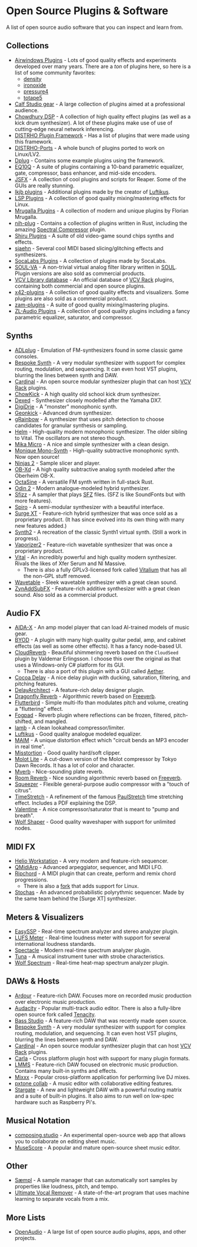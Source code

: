 # Open Source Plugins & Software
A list of open source audio software that you can inspect and learn from.

## Collections
- [Airwindows Plugins](https://github.com/airwindows/airwindows/tree/master/plugins) - Lots of good quality effects and experiments developed over many years.
  There are a *ton* of plugins here, so here is a list of some community favorites:
  - [density](https://github.com/airwindows/airwindows/tree/master/plugins/LinuxVST/src/Density)
  - [ironoxide](https://github.com/airwindows/airwindows/tree/master/plugins/LinuxVST/src/IronOxide5)
  - [pressure4](https://github.com/airwindows/airwindows/tree/master/plugins/LinuxVST/src/Pressure4)
  - [totape5](https://github.com/airwindows/airwindows/tree/master/plugins/LinuxVST/src/ToTape5)
- [Calf Studio gear](https://github.com/calf-studio-gear/calf) - A large collection of plugins aimed at a professional audience.
- [Chowdhury DSP](https://github.com/Chowdhury-DSP) - A collection of high quality effect plugins (as well as a kick drum synthesizer). A lot of these plugins make use of use of cutting-edge neural network inferencing.
- [DISTRHO Plugin Framework](https://github.com/DISTRHO/DPF) - Has a list of plugins that were made using this framework.
- [DISTRHO-Ports](https://github.com/DISTRHO/DISTRHO-Ports) - A whole bunch of plugins ported to work on Linux/LV2.
- [Dplug](https://github.com/AuburnSounds/Dplug) - Contains some example plugins using the framework.
- [EQ10Q](http://eq10q.sourceforge.net/) - A suite of plugins containing a 10-band parametric equalizer, gate, compressor, bass enhancer, and mid-side encoders.
- [JSFX](https://github.com/JoepVanlier/JSFX) - A collection of cool plugins and scripts for Reaper. Some of the GUIs are really stunning.
- [lkjb plugins](https://github.com/lkjbdsp/lkjb-plugins) - Additional plugins made by the creator of [Luftikus].
- [LSP Plugins](https://github.com/sadko4u/lsp-plugins) - A collection of good quality mixing/mastering effects for Linux.
- [Mrugalla Plugins](https://github.com/Mrugalla) - A collection of modern and unique plugins by Florian Mrugalla.
- [nih-plug](https://github.com/robbert-vdh/nih-plug) - Contains a collection of plugins written in Rust, including the amazing [Spectral Compressor](https://github.com/robbert-vdh/nih-plug/tree/master/plugins/spectral_compressor) plugin.
- [Shiru Plugins](https://github.com/linuxmao-org/shiru-plugins) - A suite of old video-game sound chips synths and effects.
- [sjaehn](https://github.com/sjaehn?tab=repositories) - Several cool MIDI based slicing/glitching effects and synthesizers.
- [SocaLabs Plugins](https://github.com/FigBug/SocaLabs) - A collection of plugins made by SocaLabs.
- [SOUL-VA](https://github.com/thezhe/SOUL-VA) - A non-trivial virtual analog filter library written in [SOUL](https://github.com/soul-lang/SOUL). Plugin versions are also sold as commercial products.
- [VCV Library database](https://github.com/VCVRack/library) - An official database of [VCV Rack] plugins, containing both commercial and open source plugins.
- [x42-plugins](https://github.com/x42/x42-plugins) - A collection of good quality effects and visualizers. Some plugins are also sold as a commercial product.
- [zam-plugins](https://github.com/zamaudio/zam-plugins) - A suite of good quality mixing/mastering plugins.
- [ZL-Audio Plugins](https://github.com/ZL-Audio) - A collection of good quality plugins including a fancy parametric equalizer, saturator, and compressor.

## Synths

- [ADLplug](https://github.com/jpcima/ADLplug) - Emulation of FM-synthesizers found in some classic game consoles.
- [Bespoke Synth] - A very modular synthesizer with support for complex routing, modulation, and sequencing. It can even host VST plugins, blurring the lines between synth and DAW.
- [Cardinal] - An open source modular synthesizer plugin that can host [VCV Rack] plugins.
- [ChowKick](https://github.com/Chowdhury-DSP/ChowKick) - A high quality old school kick drum synthesizer.
- [Dexed](https://github.com/asb2m10/dexed) - Synthesizer closely modelled after the Yamaha DX7.
- [DigiDrie](https://github.com/magnetophon/DigiDrie) - A "monster" monophonic synth.
- [Geonkick](https://github.com/iurie-sw/geonkick) - Advanced drum synthesizer.
- [gRainbow](https://github.com/StrangeLoopsAudio/gRainbow) - A synthesizer that uses pitch detection to choose candidates for granular synthesis or sampling.
- [Helm](https://github.com/mtytel/helm) - High-quality modern monophonic synthesizer. The older sibling to Vital. The oscillators are not stereo though.
- [Mika Micro](https://github.com/tesselode/mika-micro) - A nice and simple synthesizer with a clean design.
- [Monique Mono-Synth](https://github.com/surge-synthesizer/monique-monosynth) - High-quality subtractive monophonic synth. Now open source!
- [Ninjas 2](https://github.com/clearly-broken-software/ninjas2) - Sample slicer and player.
- [OB-Xd](https://github.com/reales/OB-Xd) - A high quality subtractive analog synth modeled after the Oberheim OB-X.
- [OctaSine](https://github.com/greatest-ape/OctaSine) - A versatile FM synth written in full-stack Rust.
- [Odin 2](https://github.com/TheWaveWarden/odin2) - Modern analogue-modeled hybrid synthesizer.
- [Sfizz](https://github.com/sfztools/sfizz) - A sampler that plays [SFZ](https://sfzformat.com/) files. (SFZ is like SoundFonts but with more features).
- [Spiro](https://github.com/p-o-l-e/spiro.git) - A semi-modular synthesizer with a beautiful interface.
- [Surge XT](https://github.com/surge-synthesizer/surge) - Feature-rich hybrid synthesizer that was once sold as a proprietary product. (It has since evolved into its own thing with many new features added.)
- [Synth2](https://github.com/klknn/synth2) - A recreation of the classic Synth1 virtual synth. (Still a work in progress).
- [Vaporizer2](https://github.com/VASTDynamics/Vaporizer2) - Feature-rich wavetable synthesizer that was once a proprietary product.
- [Vital](https://github.com/mtytel/vital) - An incredibly powerful and high quality modern synthesizer. Rivals the likes of Xfer Serum and NI Massive.
  - There is also a fully GPLv3-licensed fork called [Vitalium](https://github.com/DISTRHO/DISTRHO-Ports/tree/master/ports-juce6/vitalium) that has all the non-GPL stuff removed.
- [Wavetable](https://github.com/FigBug/Wavetable) - Sleek wavetable synthesizer with a great clean sound.
- [ZynAddSubFX](https://github.com/zynaddsubfx/zynaddsubfx) - Feature-rich additive synthesizer with a great clean sound. Also sold as a commercial product.

## Audio FX

- [AIDA-X](https://github.com/AidaDSP/AIDA-X) - An amp model player that can load AI-trained models of music gear.
- [BYOD](https://github.com/Chowdhury-DSP/BYOD) - A plugin with many high quality guitar pedal, amp, and cabinet effects (as well as some other effects). It has a fancy node-based UI.
- [CloudReverb](https://github.com/xunil-cloud/CloudReverb) - Beautiful shimmering reverb based on the `CloudSeed` plugin by Valdemar Erlingsson. I choose this over the original as that uses a Windows-only C# platform for its GUI.
  - There is also a port of this plugin with a GUI called [Aether](https://github.com/Dougal-s/Aether).
- [Cocoa Delay](https://github.com/tesselode/cocoa-delay) - A nice delay plugin with ducking, saturation, filtering, and pitching features.
- [DelayArchitect](https://github.com/jpcima/DelayArchitect) - A feature-rich delay designer plugin.
- [Dragonfly Reverb](https://github.com/michaelwillis/dragonfly-reverb) - Algorithmic reverb based on [Freeverb].
- [Flutterbird](https://github.com/tesselode/flutterbird) - Simple multi-lfo than modulates pitch and volume, creating a "fluttering" effect.
- [Fogpad](https://github.com/linuxmao-org/fogpad-port) - Reverb plugin where reflections can be frozen, filtered, pitch-shifted, and mangled.
- [lamb](https://github.com/magnetophon/lamb-rs) - A clean lookahead compressor/limiter.
- [Luftikus] - Good quality analogue modeled equalizer.
- [MAIM](https://github.com/ArdenButterfield/Maim) - A unique distortion effect which "circuit bends an MP3 encoder in real time".
- [Misstortion](https://github.com/nimbletools/misstortion1) - Good quality hard/soft clipper.
- [Molot Lite](https://github.com/magnetophon/molot-lite) - A cut-down version of the Molot compressor by Tokyo Dawn Records. It has a lot of color and character.
- [Mverb](https://github.com/DISTRHO/MVerb) - Nice-sounding plate reverb.
- [Room Reverb](https://github.com/cvde/RoomReverb) - Nice sounding algorithmic reverb based on [Freeverb].
- [Squeezer](https://github.com/mzuther/Squeezer) - Flexible general-purpose audio compressor with a "touch of citrus".
- [TimeStretch](https://github.com/spluta/TimeStretch) - A refinement of the famous [PaulStretch](http://hypermammut.sourceforge.net/paulstretch) time stretching effect. Includes a PDF explaining the DSP.
- [Valentine](https://github.com/tote-bag-labs/valentine) - A nice compressor/saturator that is meant to "pump and breath".
- [Wolf Shaper](https://github.com/pdesaulniers/wolf-shaper) - Good quality waveshaper with support for unlimited nodes.

## MIDI FX
- [Helio Workstation](https://github.com/helio-fm/helio-workstation) - A very modern and feature-rich sequencer.
- [QMidiArp](https://github.com/emuse/qmidiarp) - Advanced arpeggiator, sequencer, and MIDI LFO.
- [Ripchord](https://github.com/trackbout/ripchord) - A MIDI plugin that can create, perform and remix chord progressions.
  - There is also a [fork](https://github.com/prg318/ripchord) that adds support for Linux.
- [Stochas](https://github.com/surge-synthesizer/stochas) - An advanced probabilistic polyrythmic sequencer. Made by the same team behind the [Surge XT] synthesizer.

## Meters & Visualizers
- [EasySSP](https://github.com/automatl/audio-dsp-multi-visualize/) - Real-time spectrum analyzer and stereo analyzer plugin.
- [LUFS Meter](https://github.com/klangfreund/LUFSMeter) - Real-time loudness meter with support for several international loudness standards.
- [Spectacle](https://github.com/jpcima/spectacle) - Modern real-time spectrum analyzer plugin.
- [Tuna](https://github.com/x42/tuna.lv2) - A musical instrument tuner with strobe characteristics.
- [Wolf Spectrum](https://github.com/pdesaulniers/wolf-spectrum) - Real-time heat-map spectrum analyzer plugin.

## DAWs & Hosts
- [Ardour](https://ardour.org/) - Feature-rich DAW. Focuses more on recorded music production over electronic music production.
- [Audacity](https://github.com/audacity/audacity) - Popular multi-track audio editor. There is also a fully-libre open source fork called [Tenacity](https://github.com/tenacityteam/tenacity).
- [Bass Studio](https://github.com/nidefawl/bass-studio) - A feature-rich DAW that was recently made open source.
- [Bespoke Synth] - A very modular synthesizer with support for complex routing, modulation, and sequencing. It can even host VST plugins, blurring the lines between synth and DAW.
- [Cardinal] - An open source modular synthesizer plugin that can host [VCV Rack] plugins.
- [Carla](https://kx.studio/Applications:Carla) - Cross platform plugin host with support for many plugin formats.
- [LMMS](https://github.com/LMMS/lmms) - Feature-rich DAW focused on electronic music production. Contains many built-in synths and effects.
- [Mixxx](https://github.com/mixxxdj/mixxx) - Popular cross-platform application for performing live DJ mixes.
- [pxtone collab](https://github.com/yuxshao/ptcollab) - A music editor with collaborative editing features.
- [Stargate](https://github.com/stargatedaw/stargate) - A new and lightweight DAW with a powerful routing matrix and a suite of built-in plugins. It also aims to run well on low-spec hardware such as Raspberry Pi's.

## Musical Notation
- [composing.studio](https://github.com/ekzhang/composing.studio) - An experimental open-source web app that allows you to collaborate on editing sheet music.
- [MuseScore](https://musescore.org) - A popular and mature open-source sheet music editor.

## Other
- [Sæmpl](https://github.com/jonasblome/Saempl) - A sample manager that can automatically sort samples by properties like loudness, pitch, and tempo.
- [Ultimate Vocal Remover](https://github.com/Anjok07/ultimatevocalremovergui) - A state-of-the-art program that uses machine learning to separate vocals from a mix.

## More Lists

- [OpenAudio](https://github.com/webprofusion/OpenAudio) - A large list of open source audio plugins, apps, and other projects.

[Luftikus]: https://github.com/lkjbdsp/lkjb-plugins/tree/master/Luftikus
[Bespoke Synth]: https://github.com/BespokeSynth/BespokeSynth
[Cardinal]: https://github.com/DISTRHO/Cardinal
[VCV Rack]: https://vcvrack.com/
[Freeverb]: https://ccrma.stanford.edu/~jos/pasp/Freeverb.html
